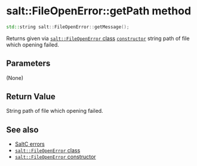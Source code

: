 # salt::FileOpenError::getPath method
```cpp
std::string salt::FileOpenError::getMessage();
```
Returns given via [`salt::FileOpenError` class](README.md) [`constructor`](constructor.md) string path of file which opening failed.

## Parameters
(None)

## Return Value
String path of file which opening failed.

## See also
+ [SaltC errors](../../errors.md)
+ [`salt::FileOpenError` class](README.md)
+ [`salt::FileOpenError` constructor](constructor.md)